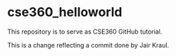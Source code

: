 # cse360_helloworld
This repository is to serve as CSE360 GitHub tutorial.

This is a change reflecting a commit done by Jair Kraul.
